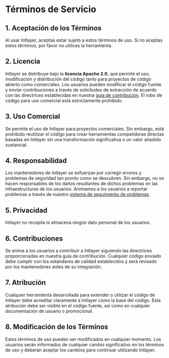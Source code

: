 # Términos de Servicio

## 1. Aceptación de los Términos

Al usar Intlayer, aceptas estar sujeto a estos términos de uso. Si no aceptas estos términos, por favor no utilices la herramienta.

## 2. Licencia

Intlayer se distribuye bajo la **licencia Apache 2.0**, que permite el uso, modificación y distribución del código tanto para proyectos de código abierto como comerciales. Los usuarios pueden modificar el código fuente y enviar contribuciones a través de solicitudes de extracción de acuerdo con las directrices establecidas en nuestra [guía de contribución](https://github.com/aymericzip/intlayer/blob/main/CONTRIBUTING.md). El robo de código para uso comercial está estrictamente prohibido.

## 3. Uso Comercial

Se permite el uso de Intlayer para proyectos comerciales. Sin embargo, está prohibido reutilizar el código para crear herramientas competidoras directas basadas en Intlayer sin una transformación significativa o un valor añadido sustancial.

## 4. Responsabilidad

Los mantenedores de Intlayer se esfuerzan por corregir errores y problemas de seguridad tan pronto como se descubren. Sin embargo, no se hacen responsables de los daños resultantes de dichos problemas en las infraestructuras de los usuarios. Animamos a los usuarios a reportar problemas a través de nuestro [sistema de seguimiento de problemas](https://github.com/aymericzip/intlayer/issues).

## 5. Privacidad

Intlayer no recopila ni almacena ningún dato personal de los usuarios.

## 6. Contribuciones

Se anima a los usuarios a contribuir a Intlayer siguiendo las directrices proporcionadas en nuestra guía de contribución. Cualquier código enviado debe cumplir con los estándares de calidad establecidos y será revisado por los mantenedores antes de su integración.

## 7. Atribución

Cualquier herramienta desarrollada para extender o utilizar el código de Intlayer debe acreditar claramente a Intlayer como la base del código. Esta atribución debe ser visible en el código fuente, así como en cualquier documentación de usuario o promocional.

## 8. Modificación de los Términos

Estos términos de uso pueden ser modificados en cualquier momento. Los usuarios serán informados de cualquier cambio significativo en los términos de uso y deberán aceptar los cambios para continuar utilizando Intlayer.
